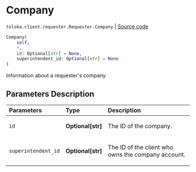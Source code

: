 # Company
`toloka.client.requester.Requester.Company` | [Source code](https://github.com/Toloka/toloka-kit/blob/v1.2.1/src/client/requester.py#L19)

```python
Company(
    self,
    *,
    id: Optional[str] = None,
    superintendent_id: Optional[str] = None
)
```

Information about a requester's company.

## Parameters Description

| Parameters | Type | Description |
| :----------| :----| :-----------|
`id`|**Optional\[str\]**|<p>The ID of the company.</p>
`superintendent_id`|**Optional\[str\]**|<p>The ID of the client who owns the company account.</p>
